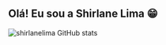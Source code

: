 ## Olá! Eu sou a Shirlane Lima 😁

![shirlanelima GitHub stats](https://github-readme-stats.vercel.app/api?username=anuraghazra&show_icons=true&theme=radical)


 
 


